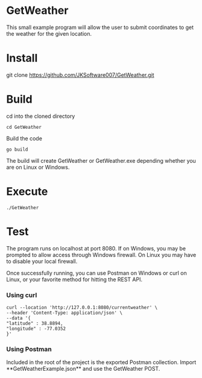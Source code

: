 # GetWeather

This small example program will allow the user to submit coordinates to get the weather for the given location.

<h1>Install</h1>

git clone https://github.com/JKSoftware007/GetWeather.git

<h1>Build</h1>

cd into the cloned directory

    cd GetWeather

Build the code

    go build

The build will create GetWeather or GetWeather.exe depending whether you are on Linux or Windows.

<h1>Execute</h1>

    ./GetWeather

<h1>Test</h1>

The program runs on localhost at port 8080.  If on Windows, you may be prompted to allow access through Windows firewall.  On Linux you may have to disable your local firewall.

Once successfully running, you can use Postman on Windows or curl on Linux, or your favorite method for hitting the REST API.

<h3>Using curl</h3>

    curl --location 'http://127.0.0.1:8080/currentweather' \
    --header 'Content-Type: application/json' \
    --data '{
    "latitude" : 38.8894,
    "longitude" : -77.0352
    }'

<h3>Using Postman</h3>
Included in the root of the project is the exported Postman collection.  Import **GetWeatherExample.json** and use the GetWeather POST.
